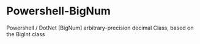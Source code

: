 # Powershell-BigNum
Powershell / DotNet [BigNum] arbitrary-precision decimal Class, based on the BigInt class
